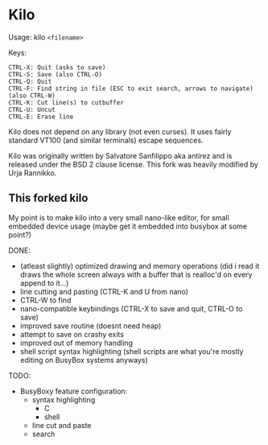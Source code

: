 Kilo
===

Usage: kilo `<filename>`

Keys:

    CTRL-X: Quit (asks to save)
    CTRL-S: Save (also CTRL-O)
    CTRL-Q: Quit
    CTRL-F: Find string in file (ESC to exit search, arrows to navigate) (also CTRL-W)
    CTRL-K: Cut line(s) to cutbuffer
    CTRL-U: Uncut
    CTRL-E: Erase line

Kilo does not depend on any library (not even curses). It uses fairly standard
VT100 (and similar terminals) escape sequences. 

Kilo was originally written by Salvatore Sanfilippo aka antirez and is released
under the BSD 2 clause license.
This fork was heavily modified by Urja Rannikko.

## This forked kilo

My point is to make kilo into a very small nano-like editor, for small embedded
device usage (maybe get it embedded into busybox at some point?)

DONE:
- (atleast slightly) optimized drawing and memory operations
  (did i read it draws the whole screen always with a buffer that is realloc'd on every
   append to it...)
- line cutting and pasting (CTRL-K and U from nano)
- CTRL-W to find
- nano-compatible keybindings (CTRL-X to save and quit, CTRL-O to save)
- improved save routine (doesnt need heap)
- attempt to save on crashy exits 
- improved out of memory handling
- shell script syntax highlighting (shell scripts are what you're mostly editing on BusyBox systems anyways)

TODO:
- BusyBoxy feature configuration:
  - syntax highlighting
    - C
    - shell
  - line cut and paste
  - search

